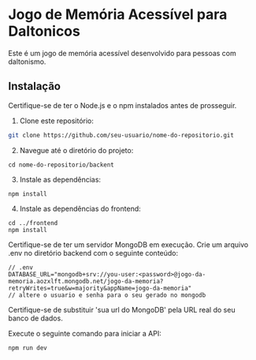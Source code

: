 # Jogo de Memória Acessível para Daltonicos

Este é um jogo de memória acessível desenvolvido para pessoas com daltonismo.

## Instalação

Certifique-se de ter o Node.js e o npm instalados antes de prosseguir.

1. Clone este repositório:

```bash
git clone https://github.com/seu-usuario/nome-do-repositorio.git
```


2. Navegue até o diretório do projeto:

```
cd nome-do-repositorio/backent
```

3.  Instale as dependências:

```
npm install
```
4.  Instale as dependências do frontend:

```
cd ../frontend
npm install
```

Certifique-se de ter um servidor MongoDB em execução.
Crie um arquivo .env no diretório backend com o seguinte conteúdo:

```.env
// .env
DATABASE_URL="mongodb+srv://you-user:<password>@jogo-da-memoria.aozxlft.mongodb.net/jogo-da-memoria?retryWrites=true&w=majority&appName=jogo-da-memoria"
// altere o usuario e senha para o seu gerado no mongodb
```

Certifique-se de substituir 'sua url do MongoDB' pela URL real do seu banco de dados.

Execute o seguinte comando para iniciar a API:
```
npm run dev
```
